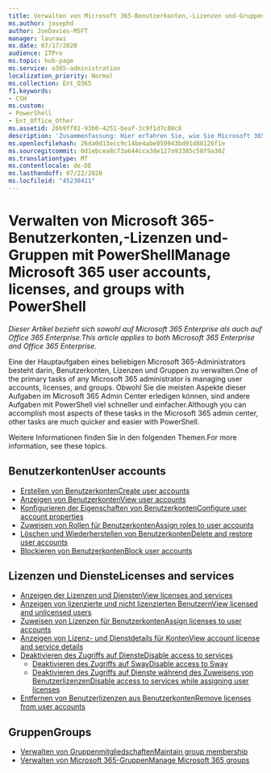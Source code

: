 ```yaml
---
title: Verwalten von Microsoft 365-Benutzerkonten,-Lizenzen und-Gruppen mit PowerShell
ms.author: josephd
author: JoeDavies-MSFT
manager: laurawi
ms.date: 07/17/2020
audience: ITPro
ms.topic: hub-page
ms.service: o365-administration
localization_priority: Normal
ms.collection: Ent_O365
f1.keywords:
- CSH
ms.custom:
- PowerShell
- Ent_Office_Other
ms.assetid: 26b9ff81-93b0-4251-beaf-3c9f1d7c80c8
description: 'Zusammenfassung: Hier erfahren Sie, wie Sie Microsoft 365-Benutzerkonten,-Lizenzen und-Gruppen mit PowerShell verwalten.'
ms.openlocfilehash: 26da0d13ecc9c14be4abe059943bd91d88126f1e
ms.sourcegitcommit: 0d1ebcea8c73a644cca3de127a93385c58f9a302
ms.translationtype: MT
ms.contentlocale: de-DE
ms.lasthandoff: 07/22/2020
ms.locfileid: "45230411"
---
```

# <a name="manage-microsoft-365-user-accounts-licenses-and-groups-with-powershell"></a><span data-ttu-id="e5ab5-103">Verwalten von Microsoft 365-Benutzerkonten,-Lizenzen und-Gruppen mit PowerShell</span><span class="sxs-lookup"><span data-stu-id="e5ab5-103">Manage Microsoft 365 user accounts, licenses, and groups with PowerShell</span></span>

<span data-ttu-id="e5ab5-104">*Dieser Artikel bezieht sich sowohl auf Microsoft 365 Enterprise als auch auf Office 365 Enterprise.*</span><span class="sxs-lookup"><span data-stu-id="e5ab5-104">*This article applies to both Microsoft 365 Enterprise and Office 365 Enterprise.*</span></span>

<span data-ttu-id="e5ab5-105">Eine der Hauptaufgaben eines beliebigen Microsoft 365-Administrators besteht darin, Benutzerkonten, Lizenzen und Gruppen zu verwalten.</span><span class="sxs-lookup"><span data-stu-id="e5ab5-105">One of the primary tasks of any Microsoft 365 administrator is managing user accounts, licenses, and groups.</span></span> <span data-ttu-id="e5ab5-106">Obwohl Sie die meisten Aspekte dieser Aufgaben im Microsoft 365 Admin Center erledigen können, sind andere Aufgaben mit PowerShell viel schneller und einfacher.</span><span class="sxs-lookup"><span data-stu-id="e5ab5-106">Although you can accomplish most aspects of these tasks in the Microsoft 365 admin center, other tasks are much quicker and easier with PowerShell.</span></span> 

<span data-ttu-id="e5ab5-107">Weitere Informationen finden Sie in den folgenden Themen.</span><span class="sxs-lookup"><span data-stu-id="e5ab5-107">For more information, see these topics.</span></span>

## <a name="user-accounts"></a><span data-ttu-id="e5ab5-108">Benutzerkonten</span><span class="sxs-lookup"><span data-stu-id="e5ab5-108">User accounts</span></span>

- [<span data-ttu-id="e5ab5-109">Erstellen von Benutzerkonten</span><span class="sxs-lookup"><span data-stu-id="e5ab5-109">Create user accounts</span></span>](create-user-accounts-with-office-365-powershell.md)
- [<span data-ttu-id="e5ab5-110">Anzeigen von Benutzerkonten</span><span class="sxs-lookup"><span data-stu-id="e5ab5-110">View user accounts</span></span>](view-user-accounts-with-office-365-powershell.md)
- [<span data-ttu-id="e5ab5-111">Konfigurieren der Eigenschaften von Benutzerkonten</span><span class="sxs-lookup"><span data-stu-id="e5ab5-111">Configure user account properties</span></span>](configure-user-account-properties-with-office-365-powershell.md)
- [<span data-ttu-id="e5ab5-112">Zuweisen von Rollen für Benutzerkonten</span><span class="sxs-lookup"><span data-stu-id="e5ab5-112">Assign roles to user accounts</span></span>](assign-roles-to-user-accounts-with-office-365-powershell.md)
- [<span data-ttu-id="e5ab5-113">Löschen und Wiederherstellen von Benutzerkonten</span><span class="sxs-lookup"><span data-stu-id="e5ab5-113">Delete and restore user accounts</span></span>](delete-and-restore-user-accounts-with-office-365-powershell.md)
- [<span data-ttu-id="e5ab5-114">Blockieren von Benutzerkonten</span><span class="sxs-lookup"><span data-stu-id="e5ab5-114">Block user accounts</span></span>](block-user-accounts-with-office-365-powershell.md)

## <a name="licenses-and-services"></a><span data-ttu-id="e5ab5-115">Lizenzen und Dienste</span><span class="sxs-lookup"><span data-stu-id="e5ab5-115">Licenses and services</span></span>
- [<span data-ttu-id="e5ab5-116">Anzeigen der Lizenzen und Diensten</span><span class="sxs-lookup"><span data-stu-id="e5ab5-116">View licenses and services</span></span>](view-licenses-and-services-with-office-365-powershell.md)
- [<span data-ttu-id="e5ab5-117">Anzeigen von lizenzierte und nicht lizenzierten Benutzern</span><span class="sxs-lookup"><span data-stu-id="e5ab5-117">View licensed and unlicensed users</span></span>](view-licensed-and-unlicensed-users-with-office-365-powershell.md)
- [<span data-ttu-id="e5ab5-118">Zuweisen von Lizenzen für Benutzerkonten</span><span class="sxs-lookup"><span data-stu-id="e5ab5-118">Assign licenses to user accounts</span></span>](assign-licenses-to-user-accounts-with-office-365-powershell.md)
- [<span data-ttu-id="e5ab5-119">Anzeigen von Lizenz- und Dienstdetails für Konten</span><span class="sxs-lookup"><span data-stu-id="e5ab5-119">View account license and service details</span></span>](view-account-license-and-service-details-with-office-365-powershell.md)
- [<span data-ttu-id="e5ab5-120">Deaktivieren des Zugriffs auf Dienste</span><span class="sxs-lookup"><span data-stu-id="e5ab5-120">Disable access to services</span></span>](disable-access-to-services-with-office-365-powershell.md)
  - [<span data-ttu-id="e5ab5-121">Deaktivieren des Zugriffs auf Sway</span><span class="sxs-lookup"><span data-stu-id="e5ab5-121">Disable access to Sway</span></span>](disable-access-to-sway-with-office-365-powershell.md)
  - [<span data-ttu-id="e5ab5-122">Deaktivieren des Zugriffs auf Dienste während des Zuweisens von Benutzerlizenzen</span><span class="sxs-lookup"><span data-stu-id="e5ab5-122">Disable access to services while assigning user licenses</span></span>](disable-access-to-services-while-assigning-user-licenses.md)
- [<span data-ttu-id="e5ab5-123">Entfernen von Benutzerlizenzen aus Benutzerkonten</span><span class="sxs-lookup"><span data-stu-id="e5ab5-123">Remove licenses from user accounts</span></span>](remove-licenses-from-user-accounts-with-office-365-powershell.md)

## <a name="groups"></a><span data-ttu-id="e5ab5-124">Gruppen</span><span class="sxs-lookup"><span data-stu-id="e5ab5-124">Groups</span></span>
- [<span data-ttu-id="e5ab5-125">Verwalten von Gruppenmitgliedschaften</span><span class="sxs-lookup"><span data-stu-id="e5ab5-125">Maintain group membership</span></span>](maintain-group-membership-with-office-365-powershell.md)
- [<span data-ttu-id="e5ab5-126">Verwalten von Microsoft 365-Gruppen</span><span class="sxs-lookup"><span data-stu-id="e5ab5-126">Manage Microsoft 365 groups</span></span>](manage-office-365-groups-with-powershell.md)

